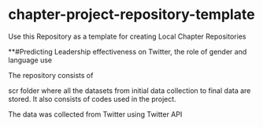 # chapter-project-repository-template
Use this Repository as a template for creating Local Chapter Repositories


**#Predicting Leadership effectiveness on Twitter, the role of gender and language use


The repository consists of 

scr folder where all the datasets from initial data collection to final data are stored.
It also consists of codes used in the project.


The data was collected from Twitter using Twitter API







